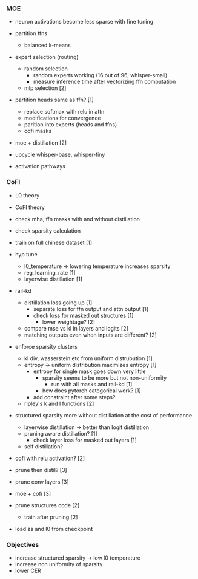 ### MOE

- neuron activations become less sparse with fine tuning

- partition ffns
	- balanced k-means

- expert selection (routing)
	- random selection
		- random experts working (16 out of 96, whisper-small)
		- measure inference time after vectorizing ffn computation
	- mlp selection [2]

- partition heads same as ffn?  [1]
	- replace softmax with relu in attn
	- modifications for convergence
	- parition into experts (heads and ffns)
	- cofi masks

- moe + distillation  [2]

- upcycle whisper-base, whisper-tiny

- activation pathways


### CoFI

- L0 theory
- CoFI theory

- check mha, ffn masks with and without distillation
- check sparsity calculation

- train on full chinese dataset [1]

- hyp tune 
	- l0_temperature -> lowering temperature increases sparsity
	- reg_learning_rate  [1]
	- layerwise distillation [1]

- rail-kd
	- distillation loss going up [1]
		- separate loss for ffn output and attn output [1]
		- check loss for masked out structures [1]
			- lower weightage? [2]
	- compare mse vs kl in layers and logits [2]
	- matching outputs even when inputs are different? [2]

- enforce sparsity clusters 
	- kl div, wasserstein etc from uniform distrubution  [1]
	- entropy -> uniform distribution maximizes entropy  [1]
		- entropy for single mask goes down very little
			- sparsity seems to be more but not non-uniformity
				- run with all masks and rail-kd [1]
			- how does pytorch categorical work? [1]
		- add constraint after some steps?
	- ripley's k and l functions  [2]

- structured sparsity more without distillation at the cost of performance
	- layerwise distillation -> better than logit distillation
	- pruning aware distillation?  [1]
		- check layer loss for masked out layers [1]
	- self distillation?

- cofi with relu activation? [2]

- prune then distil? [3]

- prune conv layers [3]

- moe + cofi [3]

- prune structures code [2]
	- train after pruning [2]

- load zs and l0 from checkpoint


### Objectives

- increase structured sparsity -> low l0 temperature
- increase non uniformity of sparsity
- lower CER

